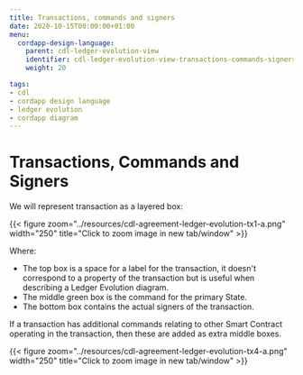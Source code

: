 ```yaml
---
title: Transactions, commands and signers
date: 2020-10-15T00:00:00+01:00
menu:
  cordapp-design-language:
    parent: cdl-ledger-evolution-view
    identifier: cdl-ledger-evolution-view-transactions-commands-signers
    weight: 20

tags:
- cdl
- cordapp design language
- ledger evolution
- cordapp diagram
---
```


# Transactions, Commands and Signers

We will represent transaction as a layered box:

{{< figure zoom="../resources/cdl-agreement-ledger-evolution-tx1-a.png" width="250" title="Click to zoom image in new tab/window" >}}

Where:
- The top box is a space for a label for the transaction, it doesn't correspond to a property of the transaction but is useful when describing a Ledger Evolution diagram.
- The middle green box is the command for the primary State.
- The bottom box contains the actual signers of the transaction.

If a transaction has additional commands relating to other Smart Contract operating in the transaction, then these are added as extra middle boxes.

{{< figure zoom="../resources/cdl-agreement-ledger-evolution-tx4-a.png" width="250" title="Click to zoom image in new tab/window" >}}
